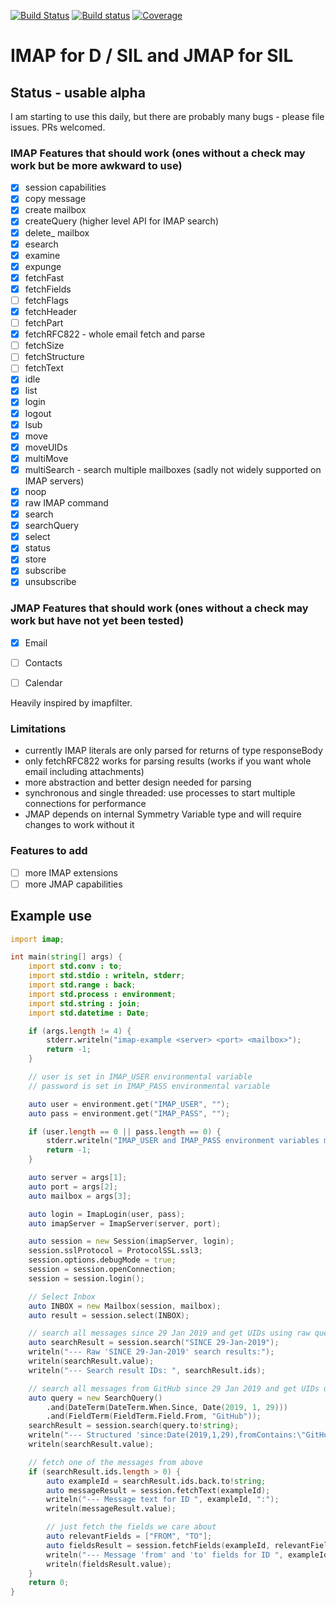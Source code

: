 [![Build Status](https://travis-ci.org/symmetryinvestments/imap-d.svg?branch=master)](https://travis-ci.org/symmetryinvestments/imap-d)
[![Build status](https://ci.appveyor.com/api/projects/status/h8i2hmwpx704n6ip/branch/master?svg=true)](https://ci.appveyor.com/project/otrho/imap-d/branch/master)
[![Coverage](https://codecov.io/gh/symmetryinvestments/imap-d/branch/master/graph/badge.svg)](https://codecov.io/gh/symmetryinvestments/imap-d)

# IMAP for D / SIL and JMAP for SIL

## Status - usable alpha
I am starting to use this daily, but there are probably many bugs - please file issues.  PRs welcomed.

### IMAP Features that should work (ones without a check may work but be more awkward to use)

- [X] session capabilities
- [X] copy message
- [X] create mailbox
- [X] createQuery (higher level API for IMAP search)
- [X] delete_ mailbox
- [X] esearch
- [X] examine
- [X] expunge
- [X] fetchFast
- [X] fetchFields
- [ ] fetchFlags
- [X] fetchHeader
- [ ] fetchPart
- [X] fetchRFC822 - whole email fetch and parse
- [ ] fetchSize
- [ ] fetchStructure
- [ ] fetchText
- [X] idle
- [X] list
- [X] login
- [X] logout
- [X] lsub
- [X] move
- [X] moveUIDs
- [X] multiMove
- [X] multiSearch - search multiple mailboxes (sadly not widely supported on IMAP servers)
- [X] noop
- [X] raw IMAP command
- [X] search
- [X] searchQuery
- [X] select
- [X] status
- [X] store
- [X] subscribe
- [X] unsubscribe

### JMAP Features that should work (ones without a check may work but have not yet been tested)

- [X] Email
- [ ] Contacts
- [ ] Calendar


Heavily inspired by imapfilter.

### Limitations
- currently IMAP literals are only parsed for returns of type responseBody
- only fetchRFC822 works for parsing results (works if you want whole email including
  attachments)
- more abstraction and better design needed for parsing
- synchronous and single threaded: use processes to start multiple connections for performance
- JMAP depends on internal Symmetry Variable type and will require changes to work without it


### Features to add

- [ ] more IMAP extensions
- [ ] more JMAP capabilities

## Example use

```d
import imap;

int main(string[] args) {
    import std.conv : to;
    import std.stdio : writeln, stderr;
    import std.range : back;
    import std.process : environment;
    import std.string : join;
    import std.datetime : Date;

    if (args.length != 4) {
        stderr.writeln("imap-example <server> <port> <mailbox>");
        return -1;
    }

    // user is set in IMAP_USER environmental variable
    // password is set in IMAP_PASS environmental variable

    auto user = environment.get("IMAP_USER", "");
    auto pass = environment.get("IMAP_PASS", "");

    if (user.length == 0 || pass.length == 0) {
        stderr.writeln("IMAP_USER and IMAP_PASS environment variables must be set.");
        return -1;
    }

    auto server = args[1];
    auto port = args[2];
    auto mailbox = args[3];

    auto login = ImapLogin(user, pass);
    auto imapServer = ImapServer(server, port);

    auto session = new Session(imapServer, login);
    session.sslProtocol = ProtocolSSL.ssl3;
    session.options.debugMode = true;
    session = session.openConnection;
    session = session.login();

    // Select Inbox
    auto INBOX = new Mailbox(session, mailbox);
    auto result = session.select(INBOX);

    // search all messages since 29 Jan 2019 and get UIDs using raw query interface
    auto searchResult = session.search("SINCE 29-Jan-2019");
    writeln("--- Raw 'SINCE 29-Jan-2019' search results:");
    writeln(searchResult.value);
    writeln("--- Search result IDs: ", searchResult.ids);

    // search all messages from GitHub since 29 Jan 2019 and get UIDs using high level query interface
    auto query = new SearchQuery()
        .and(DateTerm(DateTerm.When.Since, Date(2019, 1, 29)))
        .and(FieldTerm(FieldTerm.Field.From, "GitHub"));
    searchResult = session.search(query.to!string);
    writeln("--- Structured 'since:Date(2019,1,29),fromContains:\"GitHub\"' search results:");
    writeln(searchResult.value);

    // fetch one of the messages from above
    if (searchResult.ids.length > 0) {
        auto exampleId = searchResult.ids.back.to!string;
        auto messageResult = session.fetchText(exampleId);
        writeln("--- Message text for ID ", exampleId, ":");
        writeln(messageResult.value);

        // just fetch the fields we care about
        auto relevantFields = ["FROM", "TO"];
        auto fieldsResult = session.fetchFields(exampleId, relevantFields.join(" "));
        writeln("--- Message 'from' and 'to' fields for ID ", exampleId, ":");
        writeln(fieldsResult.value);
    }
    return 0;
}
```

